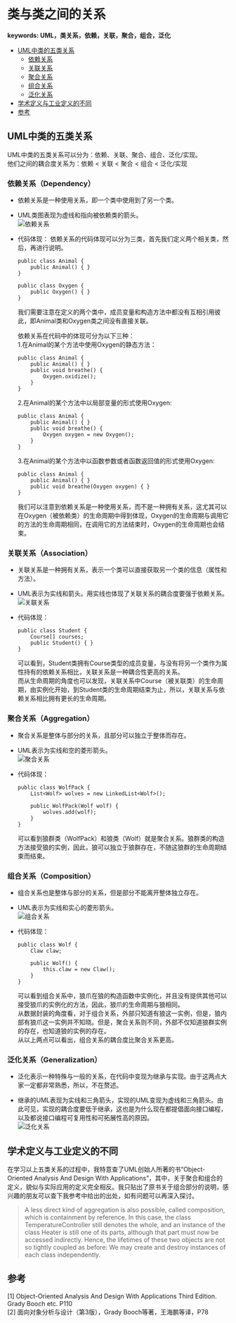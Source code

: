 # 类与类之间的关系
**keywords: UML，类关系，依赖，关联，聚合，组合，泛化**  
* [UML中类的五类关系](#overview)
  + [依赖关系](#dependency)
  + [关联关系](#association)
  + [聚合关系](#aggregation)
  + [组合关系](#composition)
  + [泛化关系](#generalization)
* [学术定义与工业定义的不同](#difference)
* [参考](#reference)

## <a name="overview"></a>UML中类的五类关系
UML中类的五类关系可以分为：依赖、关联、聚合、组合、泛化/实现。  
他们之间的耦合度关系为：依赖 < 关联 < 聚合 < 组合 < 泛化/实现  

### <a name="dependency"></a>依赖关系（Dependency）
* 依赖关系是一种使用关系，即一个类中使用到了另一个类。  

* UML类图表现为虚线和指向被依赖类的箭头。  
![依赖关系](./assets/img/class-relations-dependency.png)  

* 代码体现：
  依赖关系的代码体现可以分为三类，首先我们定义两个相关类，然后，再进行说明。
  ```  
  public class Animal {
      public Animal() { }
  }  

  public class Oxygen {
      public Oxygen() { }
  }  
  ```
  我们需要注意在定义的两个类中，成员变量和构造方法中都没有互相引用彼此，即Animal类和Oxygen类之间没有直接关联。  

  依赖关系在代码中的体现可分为以下三种：  
  1.在Animal的某个方法中使用Oxygen的静态方法：  
  ```  
  public class Animal {
      public Animal() { }
      public void breathe() {
          Oxygen.oxidize();
      }
  }
  ```
  2.在Animal的某个方法中以局部变量的形式使用Oxygen:  
  ```  
  public class Animal {
      public Animal() { }
      public void breathe() {
          Oxygen oxygen = new Oxygen();
      }
  }
  ```
  3.在Animal的某个方法中以函数参数或者函数返回值的形式使用Oxygen:  
  ```  
  public class Animal {
      public Animal() { }
      public void breathe(Oxygen oxygen) { }
  }
  ```
  我们可以注意到依赖关系是一种使用关系，而不是一种拥有关系，这尤其可以在Oxygen（被依赖类）的生命周期中得到体现，Oxygen的生命周期与调用它的方法的生命周期相同，在调用它的方法结束时，Oxygen的生命周期也会结束。  


### <a name="association"></a>关联关系（Association）
* 关联关系是一种拥有关系，表示一个类可以直接获取另一个类的信息（属性和方法）。  

* UML表示为实线和箭头。用实线也体现了关联关系的耦合度要强于依赖关系。  
![关联关系](./assets/img/class-relations-association.png)  

* 代码体现：  
  ```  
  public class Student {
      Course[] courses;
      public Student() { }
  }
  ```
  可以看到，Student类拥有Course类型的成员变量，与没有将另一个类作为属性持有的依赖关系相比，关联关系是一种耦合性更高的关系。  
  而从生命周期的角度也可以发现，关联关系中Course（被关联类）的生命周期，由实例化开始，到Student类的生命周期结束为止，所以，关联关系与依赖关系相比拥有更长的生命周期。  


### <a name="aggregation"></a>聚合关系（Aggregation）
* 聚合关系是整体与部分的关系，且部分可以独立于整体而存在。  

* UML表示为实线和空的菱形箭头。  
  ![聚合关系](./assets/img/class-relations-aggregation.png)  

* 代码体现：  
    ```  
    public class WolfPack {
        List<Wolf> wolves = new LinkedList<Wolf>();

        public WolfPack(Wolf wolf) {
            wolves.add(wolf);
        }
    }
    ```
  可以看到狼群类（WolfPack）和狼类（Wolf）就是聚合关系。狼群类的构造方法接受狼的实例，因此，狼可以独立于狼群存在，不随这狼群的生命周期结束而结束。  


### <a name="composition"></a>组合关系（Composition）
* 组合关系也是整体与部分的关系，但是部分不能离开整体独立存在。  

* UML表示为实线和实心的菱形箭头。  
  ![组合关系](./assets/img/class-relations-composition.png)  

* 代码体现：  
  ```  
  public class Wolf {
      Claw claw;

      public Wolf() {
          this.claw = new Claw();
      }
  }
  ```
  可以看到组合关系中，狼爪在狼的构造函数中实例化，并且没有提供其他可以接受狼爪的实例化的方法，因此，狼爪的生命周期与狼相同。  
  从数据封装的角度看，对于组合关系，外部只知道有狼这一实例，但是，狼内部有狼爪这一实例并不知晓。但是，聚合关系则不同，外部不仅知道狼群实例的存在，也知道狼的实例的存在。  
  从以上两点可以看出，组合关系的耦合度比聚合关系更高。  


### <a name="generalization"></a>泛化关系（Generalization）
* 泛化表示一种特殊与一般的关系，在代码中变现为继承与实现。由于这两点大家一定都非常熟悉，所以，不在赘述。  

* 继承的UML表现为实线和三角箭头，实现的UML变现为虚线和三角箭头。由此可见，实现的耦合度要低于继承，这也是为什么现在都提倡面向接口编程，以及都说接口编程可复用性和可拓展性高的原因。  
![泛化关系](./assets/img/class-relations-generalization.png)  

## <a name="difference"></a>学术定义与工业定义的不同
在学习以上五类关系的过程中，我特意查了UML创始人所著的书“Object-Oriented Analysis And Design With Applications”，其中，关于聚合和组合的定义，貌似与实际应用的定义完全相反。我只贴出了原书关于组合部分的说明，感兴趣的朋友可以查下我参考中给出的出处，如有问题可以再深入探讨。
> A less direct kind of aggregation is also possible, called composition, which is containment by reference. In this case, the class TemperatureController still denotes the whole, and an instance of the class Heater is still one of its parts, although that part must now be accessed indirectly. Hence, the lifetimes of these two objects are not so tightly coupled as before: We may create and destroy instances of each class independently.  

## <a name="reference"></a>参考  
[1] Object-Oriented Analysis And Design With Applications Third Edition. Grady Booch etc. P110  
[2] 面向对象分析与设计（第3版），Grady Booch等著，王海鹏等译，P78
